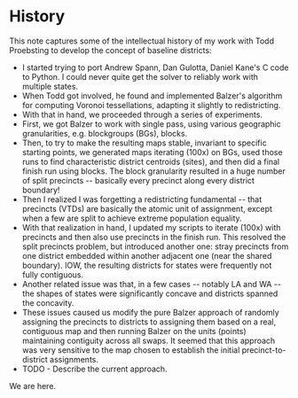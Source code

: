 # History

This note captures some of the intellectual history of my work with Todd Proebsting to develop the concept of baseline districts:

- I started trying to port Andrew Spann, Dan Gulotta, Daniel Kane's C code to Python. I could never quite get the solver to reliably work with multiple states.
- When Todd got involved, he found and implemented Balzer's algorithm for computing Voronoi tessellations, adapting it slightly to redistricting.
- With that in hand, we proceeded through a series of experiments.
- First, we got Balzer to work with single pass, using various geographic granularities, e.g. blockgroups (BGs), blocks.
- Then, to try to make the resulting maps stable, invariant to specific starting points, we generated maps iterating (100x) on BGs, used those runs to find characteristic district centroids (sites), and then did a final finish run using blocks. The block granularity resulted in a huge number of split precincts -- basically every precinct along every district boundary!
- Then I realized I was forgetting a redistricting fundamental -- that precincts (VTDs) are basically the atomic unit of assignment, except when a few are split to achieve extreme population equality.
- With that realization in hand, I updated my scripts to iterate (100x) with precincts and then also use precincts in the finish run. This resolved the split precincts problem, but introduced another one: stray precincts from one district embedded within another adjacent one (near the shared boundary). IOW, the resulting districts for states were frequently not fully contiguous.
- Another related issue was that, in a few cases -- notably LA and WA -- the shapes of states were significantly concave and districts spanned the concavity.
- These issues caused us modify the pure Balzer approach of randomly assigning the precincts to districts to assigning them based on a real, contiguous map and then running Balzer on the units (points) maintaining contiguity across all swaps. It seemed that this approach was very sensitive to the map chosen to establish the initial precinct-to-district assignments.
- TODO - Describe the current approach.

We are here.
